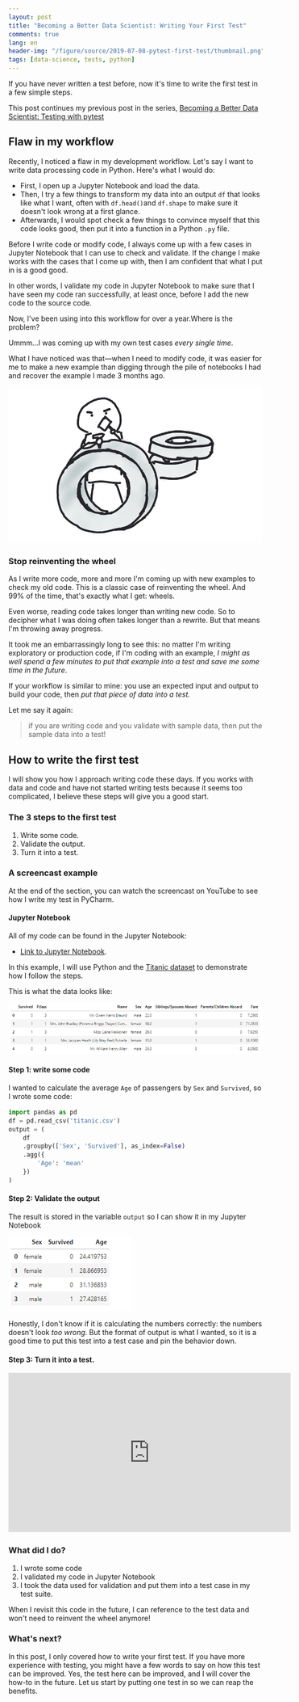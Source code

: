 ```yaml
---
layout: post
title: "Becoming a Better Data Scientist: Writing Your First Test"
comments: true
lang: en
header-img: "/figure/source/2019-07-08-pytest-first-test/thumbnail.png"
tags: [data-science, tests, python]
---
```


If you have never written a test before, now it's time to write the first test in a few simple steps.

This post continues my previous post in the series, [Becoming a Better Data Scientist: Testing with pytest](https://changhsinlee.com/pytest-intro/)

## Flaw in my workflow

Recently, I noticed a flaw in my development workflow. Let's say I want to write data processing code in Python. Here's what I would do:

* First, I open up a Jupyter Notebook and load the data.
* Then, I try a few things to transform my data into an output `df` that looks like what I want, often with `df.head()`and `df.shape` to make sure it doesn't look wrong at a first glance.
* Afterwards, I would spot check a few things to convince myself that this code looks good, then put it into a function in a Python `.py` file.

Before I write code or modify code, I always come up with a few cases in Jupyter Notebook that I can use to check and validate. If the change I make works with the cases that I come up with, then I am confident that what I put in is a good good.

In other words, I validate my code in Jupyter Notebook to make sure that I have seen my code ran successfully, at least once, before I add the new code to the source code.

Now, I've been using into this workflow for over a year.Where is the problem?

Ummm...I was coming up with my own test cases _every single time_.

What I have noticed was that—when I need to modify code, it was easier for me to make a new example than digging through the pile of notebooks I had and recover the example I made 3 months ago.

![Let's reinvent the wheel](/figure/source/2019-07-08-pytest-first-test/wheel.png)

### Stop reinventing the wheel

As I write more code, more and more I'm coming up with new examples to check my old code. This is a classic case of reinventing the wheel. And 99% of the time, that's exactly what I get: wheels.

Even worse, reading code takes longer than writing new code. So to decipher what I was doing often takes longer than a rewrite. But that means I'm throwing away progress.

It took me an embarrassingly long to see this: no matter I'm writing exploratory or production code, if I'm coding with an example, _I might as well spend a few minutes to put that example into a test and save me some time in the future_.

If your workflow is similar to mine: you use an expected input and output to build your code, then _put that piece of data into a test._

Let me say it again:

> if you are writing code and you validate with sample data, then put the sample data into a test!

## How to write the first test

I will show you how I approach writing code these days. If you works with data and code and have not started writing tests because it seems too complicated, I believe these steps will give you a good start.

### The 3 steps to the first test

1. Write some code.
2. Validate the output.
3. Turn it into a test.

### A screencast example

At the end of the section, you can watch the screencast on YouTube to see how I write my test in PyCharm.

#### Jupyter Notebook

All of my code can be found in the Jupyter Notebook:

* [Link to Jupyter Notebook](https://github.com/changhsinlee/changhsinlee.github.io/blob/master/figure/source/2019-07-08-pytest-first-test/pytest-example.ipynb).

In this example, I will use Python and the [Titanic dataset](https://www.kaggle.com/c/titanic) to demonstrate how I follow the steps.

This is what the data looks like:

![head of titanic dataset](/figure/source/2019-07-08-pytest-first-test/titanic-head.png)

#### Step 1: write some code

I wanted to calculate the average `Age` of passengers by `Sex` and `Survived`, so I wrote some code:

```py
import pandas as pd
df = pd.read_csv('titanic.csv')
output = (
    df
    .groupby(['Sex', 'Survived'], as_index=False)
    .agg({
        'Age': 'mean'
    })
)
```

#### Step 2: Validate the output

The result is stored in the variable `output` so I can show it in my Jupyter Notebook

 ![output of my function](/figure/source/2019-07-08-pytest-first-test/titanic-output.png)

Honestly, I don't know if it is calculating the numbers correctly: the numbers doesn't look _too wrong_. But the format of output is what I wanted, so it is a good time to put this test into a test case and pin the behavior down.

#### Step 3: Turn it into a test.

<iframe width="560" height="315" src="https://www.youtube.com/embed/sySUSDVGKkA" frameborder="0" allow="accelerometer; autoplay; encrypted-media; gyroscope; picture-in-picture" allowfullscreen></iframe>

### What did I do?

1. I wrote some code
2. I validated my code in Jupyter Notebook
3. I took the data used for validation and put them into a test case in my test suite.

When I revisit this code in the future, I can reference to the test data and won't need to reinvent the wheel anymore!

### What's next?

In this post, I only covered how to write your first test. If you have more experience with testing, you might have a few words to say on how this test can be improved. Yes, the test here can be improved, and I will cover the how-to in the future. Let us start by putting one test in so we can reap the benefits.
